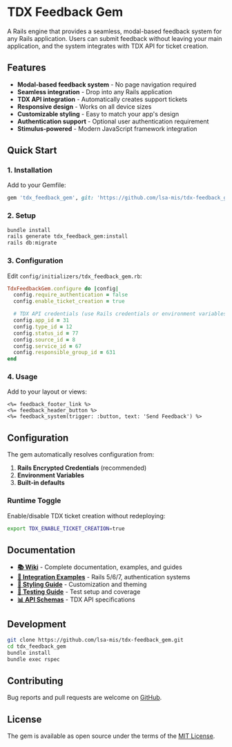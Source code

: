 # TDX Feedback Gem

A Rails engine that provides a seamless, modal-based feedback system for any Rails application. Users can submit feedback without leaving your main application, and the system integrates with TDX API for ticket creation.

## Features

- **Modal-based feedback system** - No page navigation required
- **Seamless integration** - Drop into any Rails application
- **TDX API integration** - Automatically creates support tickets
- **Responsive design** - Works on all device sizes
- **Customizable styling** - Easy to match your app's design
- **Authentication support** - Optional user authentication requirement
- **Stimulus-powered** - Modern JavaScript framework integration

## Quick Start

### 1. Installation

Add to your Gemfile:

```ruby
gem 'tdx_feedback_gem', git: 'https://github.com/lsa-mis/tdx-feedback_gem.git'
```

### 2. Setup

```bash
bundle install
rails generate tdx_feedback_gem:install
rails db:migrate
```

### 3. Configuration

Edit `config/initializers/tdx_feedback_gem.rb`:

```ruby
TdxFeedbackGem.configure do |config|
  config.require_authentication = false
  config.enable_ticket_creation = true

  # TDX API credentials (use Rails credentials or environment variables)
  config.app_id = 31
  config.type_id = 12
  config.status_id = 77
  config.source_id = 8
  config.service_id = 67
  config.responsible_group_id = 631
end
```

### 4. Usage

Add to your layout or views:

```erb
<%= feedback_footer_link %>
<%= feedback_header_button %>
<%= feedback_system(trigger: :button, text: 'Send Feedback') %>
```

## Configuration

The gem automatically resolves configuration from:
1. **Rails Encrypted Credentials** (recommended)
2. **Environment Variables**
3. **Built-in defaults**

### Runtime Toggle

Enable/disable TDX ticket creation without redeploying:

```bash
export TDX_ENABLE_TICKET_CREATION=true
```

## Documentation

- **[📚 Wiki](https://github.com/lsa-mis/tdx-feedback_gem/wiki)** - Complete documentation, examples, and guides
- **[🔧 Integration Examples](https://github.com/lsa-mis/tdx-feedback_gem/wiki/Integration-Examples)** - Rails 5/6/7, authentication systems
- **[🎨 Styling Guide](https://github.com/lsa-mis/tdx-feedback_gem/wiki/Styling-and-Theming)** - Customization and theming
- **[🧪 Testing Guide](https://github.com/lsa-mis/tdx-feedback_gem/wiki/Testing)** - Test setup and coverage
- **[📊 API Schemas](https://github.com/lsa-mis/tdx-feedback_gem/wiki/API-Schemas)** - TDX API specifications

## Development

```bash
git clone https://github.com/lsa-mis/tdx-feedback_gem.git
cd tdx_feedback_gem
bundle install
bundle exec rspec
```

## Contributing

Bug reports and pull requests are welcome on [GitHub](https://github.com/lsa-mis/tdx-feedback_gem/issues).

## License

The gem is available as open source under the terms of the [MIT License](https://opensource.org/licenses/MIT).
